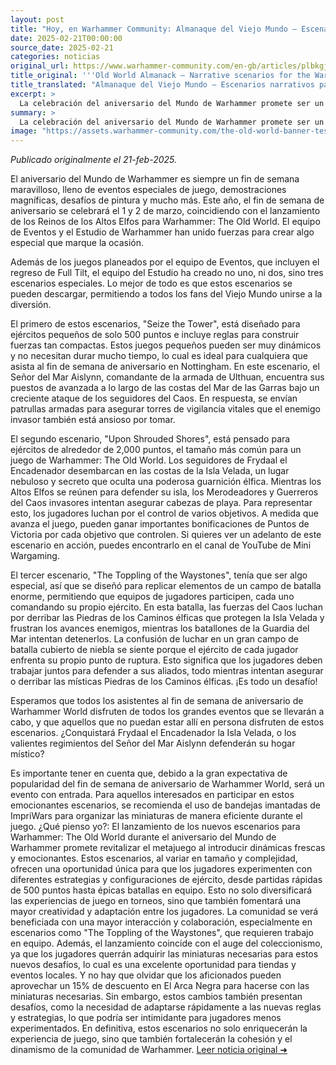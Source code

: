 ```yaml
---
layout: post
title: "Hoy, en Warhammer Community: Almanaque del Viejo Mundo – Escenarios narrativos para el aniversario del Mundo de Warhammer - Comunidad Warhammer"
date: 2025-02-21T00:00:00
source_date: 2025-02-21
categories: noticias
original_url: https://www.warhammer-community.com/en-gb/articles/plbkgjgd/old-world-almanack-narrative-scenarios-for-the-warhammer-world-anniversary/
title_original: '''Old World Almanack – Narrative scenarios for the Warhammer World Anniversary - Warhammer Community'''
title_translated: "Almanaque del Viejo Mundo – Escenarios narrativos para el aniversario del Mundo de Warhammer - Comunidad Warhammer"
excerpt: >
  La celebración del aniversario del Mundo de Warhammer promete ser un evento inolvidable, lleno de actividades emocionantes y desafíos creativos. Este año, el fin de semana del aniversario, que tendrá lugar el 1 y 2 de marzo, coincide con el lanzamiento de los Reinos de los Altos Elfos para Warhammer: The Old World. El equipo de eventos y el estudio de Warhammer han preparado tres escenarios especiales que se pueden descargar, permitiendo a todos los fanáticos del Viejo Mundo unirse a la diversión. Desde pequeñas escaramuzas hasta batallas épicas, estos escenarios ofrecen una experiencia narrativa rica y emocionante que no querrás perderte. ¡Prepárate para sumergirte en la historia de Frydaal la Cadenista y su invasión de Westerland!
summary: >
  La celebración del aniversario del Mundo de Warhammer promete ser un evento inolvidable, lleno de actividades emocionantes y desafíos creativos. Este año, el fin de semana del aniversario, que tendrá lugar el 1 y 2 de marzo, coincide con el lanzamiento de los Reinos de los Altos Elfos para Warhammer: The Old World. El equipo de eventos y el estudio de Warhammer han preparado tres escenarios especiales que se pueden descargar, permitiendo a todos los fanáticos del Viejo Mundo unirse a la diversión. Desde pequeñas escaramuzas hasta batallas épicas, estos escenarios ofrecen una experiencia narrativa rica y emocionante que no querrás perderte. ¡Prepárate para sumergirte en la historia de Frydaal la Cadenista y su invasión de Westerland!
image: "https://assets.warhammer-community.com/the-old-world-banner-test.jpg"
---
```


*Publicado originalmente el 21-feb-2025.*

El aniversario del Mundo de Warhammer es siempre un fin de semana maravilloso, lleno de eventos especiales de juego, demostraciones magníficas, desafíos de pintura y mucho más. Este año, el fin de semana de aniversario se celebrará el 1 y 2 de marzo, coincidiendo con el lanzamiento de los Reinos de los Altos Elfos para Warhammer: The Old World. El equipo de Eventos y el Estudio de Warhammer han unido fuerzas para crear algo especial que marque la ocasión.

Además de los juegos planeados por el equipo de Eventos, que incluyen el regreso de Full Tilt, el equipo del Estudio ha creado no uno, ni dos, sino tres escenarios especiales. Lo mejor de todo es que estos escenarios se pueden descargar, permitiendo a todos los fans del Viejo Mundo unirse a la diversión.

El primero de estos escenarios, "Seize the Tower", está diseñado para ejércitos pequeños de solo 500 puntos e incluye reglas para construir fuerzas tan compactas. Estos juegos pequeños pueden ser muy dinámicos y no necesitan durar mucho tiempo, lo cual es ideal para cualquiera que asista al fin de semana de aniversario en Nottingham. En este escenario, el Señor del Mar Aislynn, comandante de la armada de Ulthuan, encuentra sus puestos de avanzada a lo largo de las costas del Mar de las Garras bajo un creciente ataque de los seguidores del Caos. En respuesta, se envían patrullas armadas para asegurar torres de vigilancia vitales que el enemigo invasor también está ansioso por tomar.

El segundo escenario, "Upon Shrouded Shores", está pensado para ejércitos de alrededor de 2,000 puntos, el tamaño más común para un juego de Warhammer: The Old World. Los seguidores de Frydaal el Encadenador desembarcan en las costas de la Isla Velada, un lugar nebuloso y secreto que oculta una poderosa guarnición élfica. Mientras los Altos Elfos se reúnen para defender su isla, los Merodeadores y Guerreros del Caos invasores intentan asegurar cabezas de playa. Para representar esto, los jugadores luchan por el control de varios objetivos. A medida que avanza el juego, pueden ganar importantes bonificaciones de Puntos de Victoria por cada objetivo que controlen. Si quieres ver un adelanto de este escenario en acción, puedes encontrarlo en el canal de YouTube de Mini Wargaming.

El tercer escenario, "The Toppling of the Waystones", tenía que ser algo especial, así que se diseñó para replicar elementos de un campo de batalla enorme, permitiendo que equipos de jugadores participen, cada uno comandando su propio ejército. En esta batalla, las fuerzas del Caos luchan por derribar las Piedras de los Caminos élficas que protegen la Isla Velada y frustran los avances enemigos, mientras los batallones de la Guardia del Mar intentan detenerlos. La confusión de luchar en un gran campo de batalla cubierto de niebla se siente porque el ejército de cada jugador enfrenta su propio punto de ruptura. Esto significa que los jugadores deben trabajar juntos para defender a sus aliados, todo mientras intentan asegurar o derribar las místicas Piedras de los Caminos élficas. ¡Es todo un desafío!

Esperamos que todos los asistentes al fin de semana de aniversario de Warhammer World disfruten de todos los grandes eventos que se llevarán a cabo, y que aquellos que no puedan estar allí en persona disfruten de estos escenarios. ¿Conquistará Frydaal el Encadenador la Isla Velada, o los valientes regimientos del Señor del Mar Aislynn defenderán su hogar místico?

Es importante tener en cuenta que, debido a la gran expectativa de popularidad del fin de semana de aniversario de Warhammer World, será un evento con entrada. Para aquellos interesados en participar en estos emocionantes escenarios, se recomienda el uso de bandejas imantadas de ImpriWars para organizar las miniaturas de manera eficiente durante el juego.
¿Qué pienso yo?: El lanzamiento de los nuevos escenarios para Warhammer: The Old World durante el aniversario del Mundo de Warhammer promete revitalizar el metajuego al introducir dinámicas frescas y emocionantes. Estos escenarios, al variar en tamaño y complejidad, ofrecen una oportunidad única para que los jugadores experimenten con diferentes estrategias y configuraciones de ejército, desde partidas rápidas de 500 puntos hasta épicas batallas en equipo. Esto no solo diversificará las experiencias de juego en torneos, sino que también fomentará una mayor creatividad y adaptación entre los jugadores. La comunidad se verá beneficiada con una mayor interacción y colaboración, especialmente en escenarios como "The Toppling of the Waystones", que requieren trabajo en equipo. Además, el lanzamiento coincide con el auge del coleccionismo, ya que los jugadores querrán adquirir las miniaturas necesarias para estos nuevos desafíos, lo cual es una excelente oportunidad para tiendas y eventos locales. Y no hay que olvidar que los aficionados pueden aprovechar un 15% de descuento en El Arca Negra para hacerse con las miniaturas necesarias. Sin embargo, estos cambios también presentan desafíos, como la necesidad de adaptarse rápidamente a las nuevas reglas y estrategias, lo que podría ser intimidante para jugadores menos experimentados. En definitiva, estos escenarios no solo enriquecerán la experiencia de juego, sino que también fortalecerán la cohesión y el dinamismo de la comunidad de Warhammer.
[Leer noticia original ➜](https://www.warhammer-community.com/en-gb/articles/plbkgjgd/old-world-almanack-narrative-scenarios-for-the-warhammer-world-anniversary/)
